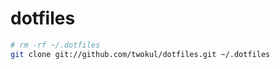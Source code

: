 # dotfiles

```sh
# rm -rf ~/.dotfiles
git clone git://github.com/twokul/dotfiles.git ~/.dotfiles
```
